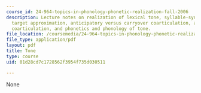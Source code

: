 ```yaml
---
course_id: 24-964-topics-in-phonology-phonetic-realization-fall-2006
description: Lecture notes on realization of lexical tone, syllable-synchronized sequential
  target approximation, anticipatory versus carryover coarticulation, asymmetry in
  coarticulation, and phonetics and phonology of tone.
file_location: /coursemedia/24-964-topics-in-phonology-phonetic-realization-fall-2006/01d28cd7c1728562f3954f735d030511_MIT24_964F06_lec09_tone.pdf
file_type: application/pdf
layout: pdf
title: Tone
type: course
uid: 01d28cd7c1728562f3954f735d030511

---
```

None